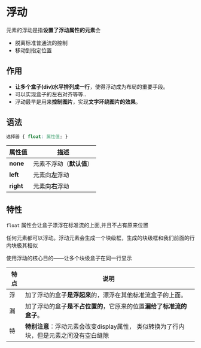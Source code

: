 # 浮动

元素的浮动是指**设置了浮动属性的元素**会

- 脱离标准普通流的控制
- 移动到指定位置

## 作用

- **让多个盒子(div)水平排列成一行**，使得浮动成为布局的重要手段。
- 可以实现盒子的左右对齐等等..
- 浮动最早是用来**控制图片**，实现**文字环绕图片的效果**。

## 语法

```css
选择器 { float: 属性值; }
```

| 属性值    | 描述                     |
| --------- | ------------------------ |
| **none**  | 元素不浮动（**默认值**） |
| **left**  | 元素向**左**浮动         |
| **right** | 元素向**右**浮动         |

## 特性

`float` 属性会让盒子漂浮在标准流的上面,并且不占有原来位置

任何元素都可以浮动。浮动元素会生成一个块级框，生成的块级框和我们前面的行内块极其相似

使用浮动的核心目的——让多个块级盒子在同一行显示

| 特点 | 说明                                                         |
| ---- | ------------------------------------------------------------ |
| 浮   | 加了浮动的盒子**是浮起来**的，漂浮在其他标准流盒子的上面。   |
| 漏   | 加了浮动的盒子**是不占位置的**，它原来的位置**漏给了标准流的盒子**。 |
| 特   | **特别注意**：浮动元素会改变display属性， 类似转换为了行内块，但是元素之间没有空白缝隙 |

